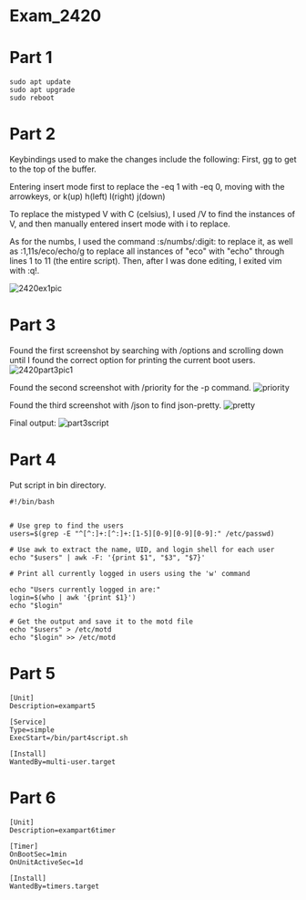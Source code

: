 # Exam_2420
# Part 1
``` 
sudo apt update
sudo apt upgrade 
sudo reboot
```
# Part 2 
Keybindings used to make the changes include the following:
First, gg to get to the top of the buffer.

Entering insert mode first to replace the -eq 1 with -eq 0, moving with the arrowkeys, or k(up) h(left) l(right) j(down)

To replace the mistyped V with C (celsius), I used /V to find the instances of V, and then manually entered insert mode with i to replace.

As for the numbs, I used the command :s/numbs/:digit: to replace it, as well as :1,11s/eco/echo/g to replace all instances of "eco" with "echo" through lines 1 to 11 (the entire script). Then, after I was done editing, I exited vim with :q!.

![2420ex1pic](https://user-images.githubusercontent.com/98194499/206576327-07383c0f-8ac6-47cb-ad48-a49f94b3fe5e.png)


# Part 3
Found the first screenshot by searching with /options and scrolling down until I found the correct option for printing the current boot users.
![2420part3pic1](https://user-images.githubusercontent.com/98194499/206575540-2705586c-b27e-4e05-8f1f-f49b3a30c1ef.png)

Found the second screenshot with /priority for the -p command.
![priority](https://user-images.githubusercontent.com/98194499/206575570-777871a8-3e35-43d6-93aa-12d9c80a91ec.png)

Found the third screenshot with /json to find json-pretty.
![pretty](https://user-images.githubusercontent.com/98194499/206575590-291a49b1-7ea5-4b41-bccd-fa474def6329.png)

Final output:
![part3script](https://user-images.githubusercontent.com/98194499/206575660-df684e03-dd5e-4ea8-8d6f-0a211618ea3c.png)


# Part 4
Put script in bin directory.
```
#!/bin/bash


# Use grep to find the users
users=$(grep -E "^[^:]+:[^:]+:[1-5][0-9][0-9][0-9]:" /etc/passwd)

# Use awk to extract the name, UID, and login shell for each user
echo "$users" | awk -F: '{print $1", "$3", "$7}'

# Print all currently logged in users using the 'w' command

echo "Users currently logged in are:"
login=$(who | awk '{print $1}')
echo "$login"

# Get the output and save it to the motd file
echo "$users" > /etc/motd
echo "$login" >> /etc/motd
```

# Part 5
```
[Unit]
Description=exampart5

[Service]
Type=simple
ExecStart=/bin/part4script.sh

[Install]
WantedBy=multi-user.target
```

# Part 6
```
[Unit]
Description=exampart6timer

[Timer]
OnBootSec=1min
OnUnitActiveSec=1d

[Install]
WantedBy=timers.target


```







